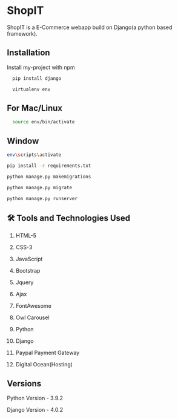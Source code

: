 
# ShopIT

ShopIT is a E-Commerce webapp build on Django(a python based framework).

## Installation

Install my-project with npm

```bash
  pip install django

  virtualenv env
```
## For Mac/Linux

```bash
  source env/bin/activate
  ```
 ## Window 
  ```bash
  env\scripts\activate

pip install -r requirements.txt

python manage.py makemigrations

python manage.py migrate

python manage.py runserver
```  
## 🛠 Tools and Technologies Used



1. HTML-5

2. CSS-3

3. JavaScript

4. Bootstrap

5. Jquery

6. Ajax

7. FontAwesome

8. Owl Carousel

9. Python

10. Django

11. Paypal Payment Gateway

12. Digital Ocean(Hosting)


## Versions

Python Version - 3.9.2

Django Version - 4.0.2

